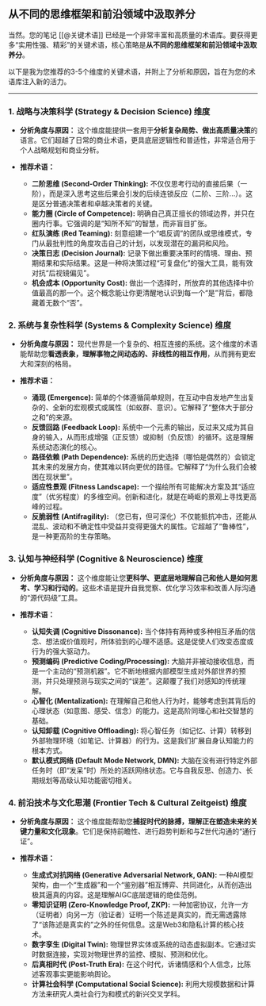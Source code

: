 ## 从不同的思维框架和前沿领域中汲取养分


当然。您的笔记 [[@关键术语]] 已经是一个非常丰富和高质量的术语库。要获得更多“实用性强、精彩”的关键术语，核心策略是**从不同的思维框架和前沿领域中汲取养分**。

以下是我为您推荐的3-5个维度的关键术语，并附上了分析和原因，旨在为您的术语库注入新的活力。

---

### **1. 战略与决策科学 (Strategy & Decision Science) 维度**

*   **分析角度与原因：**
    这个维度能提供一套用于**分析复杂局势、做出高质量决策**的语言。它们超越了日常的商业术语，更具底层逻辑性和普适性，非常适合用于个人战略规划和商业分析。

*   **推荐术语：**
    *   **二阶思维 (Second-Order Thinking):** 不仅仅思考行动的直接后果（一阶），而是深入思考这些后果会引发的后续连锁反应（二阶、三阶...）。这是区分普通决策者和卓越决策者的关键。
    *   **能力圈 (Circle of Competence):** 明确自己真正擅长的领域边界，并只在圈内行事。它强调的是“知所不知”的智慧，而非盲目扩张。
    *   **红队演练 (Red Teaming):** 刻意组建一个“唱反调”的团队或思维模式，专门从最批判性的角度攻击自己的计划，以发现潜在的漏洞和风险。
    *   **决策日志 (Decision Journal):** 记录下做出重要决策时的情境、理由、预期结果和实际结果。这是一种将决策过程“可复盘化”的强大工具，能有效对抗“后视镜偏见”。
    *   **机会成本 (Opportunity Cost):** 做出一个选择时，所放弃的其他选择中价值最高的那一个。这个概念能让你更清醒地认识到每一个“是”背后，都隐藏着无数个“否”。

### **2. 系统与复杂性科学 (Systems & Complexity Science) 维度**

*   **分析角度与原因：**
    现代世界是一个复杂的、相互连接的系统。这个维度的术语能帮助您**看透表象，理解事物之间动态的、非线性的相互作用**，从而拥有更宏大和深刻的格局。

*   **推荐术语：**
    *   **涌现 (Emergence):** 简单的个体遵循简单规则，在互动中自发地产生出复杂的、全新的宏观模式或属性（如蚁群、意识）。它解释了“整体大于部分之和”的来源。
    *   **反馈回路 (Feedback Loop):** 系统中一个元素的输出，反过来又成为其自身的输入，从而形成增强（正反馈）或抑制（负反馈）的循环。这是理解系统动态演化的核心。
    *   **路径依赖 (Path Dependence):** 系统的历史选择（哪怕是偶然的）会锁定其未来的发展方向，使其难以转向更优的路径。它解释了“为什么我们会被困在现状里”。
    *   **适应性景观 (Fitness Landscape):** 一个描绘所有可能解决方案及其“适应度”（优劣程度）的多维空间。创新和进化，就是在崎岖的景观上寻找更高峰的过程。
    *   **反脆弱性 (Antifragility):** （您已有，但可深化）不仅能抵抗冲击，还能从混乱、波动和不确定性中受益并变得更强大的属性。它超越了“鲁棒性”，是一种更高阶的生存策略。

### **3. 认知与神经科学 (Cognitive & Neuroscience) 维度**

*   **分析角度与原因：**
    这个维度能让您**更科学、更底层地理解自己和他人是如何思考、学习和行动的**。这些术语是提升自我觉察、优化学习效率和改善人际沟通的“源代码级”工具。

*   **推荐术语：**
    *   **认知失调 (Cognitive Dissonance):** 当个体持有两种或多种相互矛盾的信念、想法或价值观时，所体验到的心理不适感。这是促使人们改变态度或行为的强大驱动力。
    *   **预测编码 (Predictive Coding/Processing):** 大脑并非被动接收信息，而是一个主动的“预测机器”。它不断地根据内部模型生成对外部世界的预测，并只处理预测与现实之间的“误差”。这颠覆了我们对感知的传统理解。
    *   **心智化 (Mentalization):** 在理解自己和他人行为时，能够考虑到其背后的心理状态（如意图、感受、信念）的能力。这是高阶同理心和社交智慧的基础。
    *   **认知卸载 (Cognitive Offloading):** 将心智任务（如记忆、计算）转移到外部物理环境（如笔记、计算器）的行为。这是我们扩展自身认知能力的根本方式。
    *   **默认模式网络 (Default Mode Network, DMN):** 大脑在没有进行特定外部任务时（即“发呆”时）所处的活跃网络状态。它与自我反思、创造力、长期规划等高级认知功能密切相关。

### **4. 前沿技术与文化思潮 (Frontier Tech & Cultural Zeitgeist) 维度**

*   **分析角度与原因：**
    这个维度能帮助您**捕捉时代的脉搏，理解正在塑造未来的关键力量和文化现象**。它们是保持前瞻性、进行趋势判断和与Z世代沟通的“通行证”。

*   **推荐术语：**
    *   **生成式对抗网络 (Generative Adversarial Network, GAN):** 一种AI模型架构，由一个“生成器”和一个“鉴别器”相互博弈、共同进化，从而创造出极其逼真的内容。这是理解AIGC底层逻辑的绝佳范例。
    *   **零知识证明 (Zero-Knowledge Proof, ZKP):** 一种加密协议，允许一方（证明者）向另一方（验证者）证明一个陈述是真实的，而无需透露除了“该陈述是真实的”之外的任何信息。这是Web3和隐私计算的核心技术。
    *   **数字孪生 (Digital Twin):** 物理世界实体或系统的动态虚拟副本。它通过实时数据连接，实现对物理世界的监控、模拟、预测和优化。
    *   **后真相时代 (Post-Truth Era):** 在这个时代，诉诸情感和个人信念，比陈述客观事实更能影响舆论。
    *   **计算社会科学 (Computational Social Science):** 利用大规模数据和计算方法来研究人类社会行为和模式的新兴交叉学科。